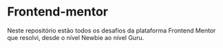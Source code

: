 # Frontend-mentor
 Neste repositório estão todos os desafios da plataforma Frontend Mentor que resolvi, desde o nível Newbie ao nível Guru.
